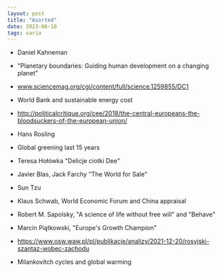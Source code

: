 ```yaml
---
layout: post
title: "Asorted"
date: 2023-06-10
tags: varia 
---
```


* Daniel Kahneman

* "Planetary boundaries: Guiding human development on a changing planet"

* www.sciencemag.org/cgi/content/full/science.1259855/DC1

* World Bank and sustainable energy cost

* http://politicalcritique.org/cee/2018/the-central-europeans-the-bloodsuckers-of-the-european-union/

* Hans Rosling

* Global greening last 15 years

* Teresa Hołówka "Delicje ciotki Dee"

* Javier Blas, Jack Farchy "The World for Sale"

* Sun Tzu

* Klaus Schwab, World Economic Forum and China appraisal    

* Robert M. Sapolsky, "A science of life without free will" and "Behave"

* Marcin Piątkowski, "Europe's Growth Champion"

* https://www.osw.waw.pl/pl/publikacje/analizy/2021-12-20/rosyjski-szantaz-wobec-zachodu

* Milankovitch cycles and global warming
